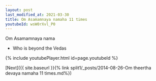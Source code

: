 ```yaml
---
layout: post
last_modified_at: 2021-03-30
title: Om Asamamnaya namaha 11 times
youtubeId: wsW0rXvl_P0
---
```

 
 
Om Asamamnaya nama 
 
 -  Who is beyond the Vedas 
 
  
 
  
 
 
 
 
 
 


{% include youtubePlayer.html id=page.youtubeId %}
 
[Next]({{ site.baseurl }}{% link  split1/_posts/2014-08-26-Om theertha devaya namaha 11 times.md%})
 
